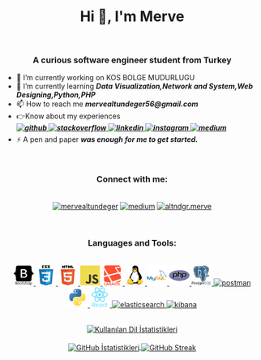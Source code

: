 <h1 align="center">Hi 👋, I'm Merve</h1>
<br />

<h3 align="center">A curious software engineer student from Turkey</h3>

<ul dir="auto">
    <li><g-emoji class="g-emoji" alias="telescope"
            fallback-src="https://github.githubassets.com/images/icons/emoji/unicode/1f52d.png">🔭</g-emoji> I’m
        currently working on KOS BOLGE MUDURLUGU</a></li>
    <li><g-emoji class="g-emoji" alias="seedling"
            fallback-src="https://github.githubassets.com/images/icons/emoji/unicode/1f331.png">🌱</g-emoji> I’m
        currently learning <i><b>Data Visualization,Network and System,Web Designing,Python,PHP</b></i></li>
    <li><g-emoji class="g-emoji" alias="mailbox"
            fallback-src="https://github.githubassets.com/images/icons/emoji/unicode/1f4eb.png">📫</g-emoji> How to
        reach me <i><b>mervealtundeger56@gmail.com</b></i></li>
    <li role="option" id="emoji-point_right" data-value=":point_right:" data-emoji-name="point_right"
        data-text="point_right">
        <g-emoji alias="point_right" fallback-src="https://github.githubassets.com/images/icons/emoji/unicode/1f449.png"
            class="emoji-result">👉</g-emoji>Know about my experiences <i><b>
                <div align="left">
                    <a href="https://github.com/mervealtundeger" target="_blank">
                        <img src=https://img.shields.io/badge/github-%2324292e.svg?&style=for-the-badge&logo=github&logoColor=white
                            alt=github style="margin-bottom: 5px;" />
                    </a>
                    <a href="https://stackoverflow.com/users/21446190/merve-altundeger" target="_blank">
                        <img src=https://img.shields.io/badge/stackoverflow-%23F28032.svg?&style=for-the-badge&logo=stackoverflow&logoColor=white
                            alt=stackoverflow style="margin-bottom: 5px;" />
                    </a>
                    <a href="https://www.linkedin.com/in/merve-altundeger-033564197/" target="_blank">
                        <img src=https://img.shields.io/badge/linkedin-%231E77B5.svg?&style=for-the-badge&logo=linkedin&logoColor=white
                            alt=linkedin style="margin-bottom: 5px;" />
                    </a>
                    <a href="https://instagram.com/altndgr.merve" target="_blank">
                        <img src=https://img.shields.io/badge/instagram-%23000000.svg?&style=for-the-badge&logo=instagram&logoColor=white
                            alt=instagram style="margin-bottom: 5px;" />
                    </a>
                    <a href="https://medium.com/@mervealtundeger56" target="_blank">
                        <img src=https://img.shields.io/badge/medium-%23292929.svg?&style=for-the-badge&logo=medium&logoColor=white
                            alt=medium style="margin-bottom: 5px;" />
                    </a>
                </div>
            </b></i>
    </li>
    <li><g-emoji class="g-emoji" alias="zap"
            fallback-src="https://github.githubassets.com/images/icons/emoji/unicode/26a1.png">⚡</g-emoji> A pen and
        paper <i><b> was enough for me to get started.</b></i></li>
</ul>
<br>
<h3 align="center">Connect with me:</h3>
<p align="center"><br />
    <a href="https://linkedin.com/in/merve-altundeger-033564197/" target="blank"><img align="center"
            src="https://raw.githubusercontent.com/rahuldkjain/github-profile-readme-generator/master/src/images/icons/Social/linked-in-alt.svg"
            alt="mervealtundeger" height="30" width="40" /></a>
    <a href="https://medium.com/@mervealtundeger56" target="blank"><img align="center"
            src="https://raw.githubusercontent.com/rahuldkjain/github-profile-readme-generator/master/src/images/icons/Social/medium.svg"
            alt="medium" height="30" width="40" /></a>
    <a href="https://instagram.com/altndgr.merve" target="blank"><img align="center"
            src="https://raw.githubusercontent.com/rahuldkjain/github-profile-readme-generator/master/src/images/icons/Social/instagram.svg"
            alt="altndgr.merve" height="30" width="40" /></a>
</p>

<br>

<h3 align="center">Languages and Tools:</h3>

<p align="center"><br />
    <a href="https://getbootstrap.com" target="_blank" rel="noreferrer"> <img
            src="https://raw.githubusercontent.com/devicons/devicon/master/icons/bootstrap/bootstrap-plain-wordmark.svg"
            alt="bootstrap" width="40" height="40" /> </a> <a href="https://www.w3schools.com/css/" target="_blank"
        rel="noreferrer"> <img
            src="https://raw.githubusercontent.com/devicons/devicon/master/icons/css3/css3-original-wordmark.svg"
            alt="css3" width="40" height="40" /> </a> <a href="https://www.w3.org/html/" target="_blank"
        rel="noreferrer"> <img
            src="https://raw.githubusercontent.com/devicons/devicon/master/icons/html5/html5-original-wordmark.svg"
            alt="html5" width="40" height="40" /> </a> <a href="https://developer.mozilla.org/en-US/docs/Web/JavaScript"
        target="_blank" rel="noreferrer"> <img
            src="https://raw.githubusercontent.com/devicons/devicon/master/icons/javascript/javascript-original.svg"
            alt="javascript" width="40" height="40" /> </a> <a href="https://laravel.com/" target="_blank"
        rel="noreferrer"> <img
            src="https://raw.githubusercontent.com/devicons/devicon/master/icons/laravel/laravel-plain-wordmark.svg"
            alt="laravel" width="40" height="40" /> </a> <a href="https://www.linux.org/" target="_blank"
        rel="noreferrer"> <img
            src="https://raw.githubusercontent.com/devicons/devicon/master/icons/linux/linux-original.svg" alt="linux"
            width="40" height="40" /> </a> <a href="https://www.mysql.com/" target="_blank" rel="noreferrer"> <img
            src="https://raw.githubusercontent.com/devicons/devicon/master/icons/mysql/mysql-original-wordmark.svg"
            alt="mysql" width="40" height="40" /> </a> <a href="https://www.php.net" target="_blank" rel="noreferrer">
        <img src="https://raw.githubusercontent.com/devicons/devicon/master/icons/php/php-original.svg" alt="php"
            width="40" height="40" /> </a> <a href="https://www.postgresql.org" target="_blank" rel="noreferrer"> <img
            src="https://raw.githubusercontent.com/devicons/devicon/master/icons/postgresql/postgresql-original-wordmark.svg"
            alt="postgresql" width="40" height="40" /> </a> <a href="https://postman.com" target="_blank"
        rel="noreferrer"> <img src="https://www.vectorlogo.zone/logos/getpostman/getpostman-icon.svg" alt="postman"
            width="40" height="40" /> </a> <a href="https://www.python.org" target="_blank" rel="noreferrer"> <img
            src="https://raw.githubusercontent.com/devicons/devicon/master/icons/python/python-original.svg"
            alt="python" width="40" height="40" /> </a> <a href="https://reactjs.org/" target="_blank" rel="noreferrer">
        <img src="https://raw.githubusercontent.com/devicons/devicon/master/icons/react/react-original-wordmark.svg"
            alt="react" width="40" height="40" /> </a><a href="https://www.elastic.co" target="_blank" rel="noreferrer">
        <img src="https://www.vectorlogo.zone/logos/elastic/elastic-icon.svg" alt="elasticsearch" width="40"
            height="40" /> </a> <a href="https://www.elastic.co/kibana" target="_blank" rel="noreferrer"> <img
            src="https://www.vectorlogo.zone/logos/elasticco_kibana/elasticco_kibana-icon.svg" alt="kibana" width="40"
            height="40" /> </a>
</p>

<br>

<div align="center">
    <a href="https://github.com/mervealtundeger">
        <img align="center"
            src="https://github-readme-stats.vercel.app/api/top-langs/?username=mervealtundeger&show_icons=true&theme=radical&layout=compact"
            alt="Kullanılan Dil İstatistikleri" />
    </a>
</div>
</br>

<div align="center">
    <a href="https://github.com/mervealtundeger">
        <img align="center"
            src="https://github-readme-stats.vercel.app/api?username=mervealtundeger&show_icons=true&theme=radical"
            alt="GitHub İstatistikleri" />
    </a>
    <a href="https://github.com/mervealtundeger">
        <img align="center" src="https://github-readme-streak-stats.herokuapp.com/?user=mervealtundeger&theme=dark"
            alt="GitHub Streak" />
    </a>
</div>
